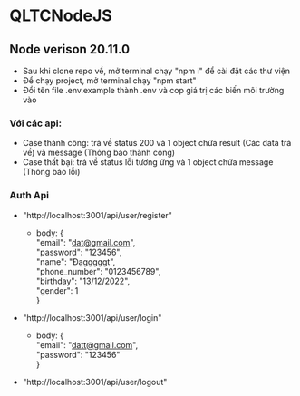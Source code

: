 # QLTCNodeJS

## Node verison 20.11.0

-   Sau khi clone repo về, mở terminal chạy "npm i" để cài đặt các thư viện
-   Để chạy project, mở terminal chạy "npm start"
-   Đổi tên file .env.example thành .env và cop giá trị các biến môi trường vào

### Với các api:

-   Case thành công: trả về status 200 và 1 object chứa result (Các data trả về) và message (Thông báo thành công)
-   Case thất bại: trả về status lỗi tương ứng và 1 object chứa message (Thông báo lỗi)

### Auth Api

-   "http://localhost:3001/api/user/register"

    -   body: {  
        "email": "dat@gmail.com",  
        "password": "123456",  
        "name": "Đạgggggt",  
        "phone_number": "0123456789",  
        "birthday": "13/12/2022",  
        "gender": 1  
        }

-   "http://localhost:3001/api/user/login"

    -   body: {  
        "email": "datt@gmail.com",  
        "password": "123456"  
        }

-   "http://localhost:3001/api/user/logout"
